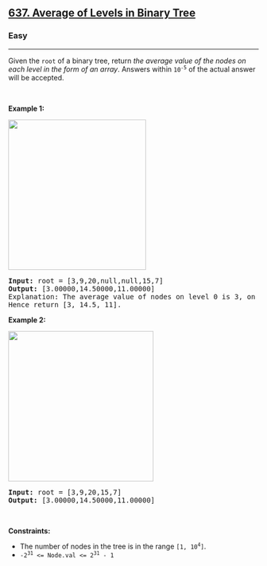 <h2><a href="https://leetcode.com/problems/average-of-levels-in-binary-tree/">637. Average of Levels in Binary Tree</a></h2><h3>Easy</h3><hr><div style="user-select: auto;">Given the <code style="user-select: auto;">root</code> of a binary tree, return <em style="user-select: auto;">the average value of the nodes on each level in the form of an array</em>. Answers within <code style="user-select: auto;">10<sup style="user-select: auto;">-5</sup></code> of the actual answer will be accepted.
<p style="user-select: auto;">&nbsp;</p>
<p style="user-select: auto;"><strong style="user-select: auto;">Example 1:</strong></p>
<img alt="" src="https://assets.leetcode.com/uploads/2021/03/09/avg1-tree.jpg" style="width: 277px; height: 302px; user-select: auto;">
<pre style="position: relative; user-select: auto;"><strong style="user-select: auto;">Input:</strong> root = [3,9,20,null,null,15,7]
<strong style="user-select: auto;">Output:</strong> [3.00000,14.50000,11.00000]
Explanation: The average value of nodes on level 0 is 3, on level 1 is 14.5, and on level 2 is 11.
Hence return [3, 14.5, 11].
<div class="open_grepper_editor" title="Edit &amp; Save To Grepper" style="user-select: auto;"></div></pre>

<p style="user-select: auto;"><strong style="user-select: auto;">Example 2:</strong></p>
<img alt="" src="https://assets.leetcode.com/uploads/2021/03/09/avg2-tree.jpg" style="width: 292px; height: 302px; user-select: auto;">
<pre style="position: relative; user-select: auto;"><strong style="user-select: auto;">Input:</strong> root = [3,9,20,15,7]
<strong style="user-select: auto;">Output:</strong> [3.00000,14.50000,11.00000]
<div class="open_grepper_editor" title="Edit &amp; Save To Grepper" style="user-select: auto;"></div></pre>

<p style="user-select: auto;">&nbsp;</p>
<p style="user-select: auto;"><strong style="user-select: auto;">Constraints:</strong></p>

<ul style="user-select: auto;">
	<li style="user-select: auto;">The number of nodes in the tree is in the range <code style="user-select: auto;">[1, 10<sup style="user-select: auto;">4</sup>]</code>.</li>
	<li style="user-select: auto;"><code style="user-select: auto;">-2<sup style="user-select: auto;">31</sup> &lt;= Node.val &lt;= 2<sup style="user-select: auto;">31</sup> - 1</code></li>
</ul>
</div>
